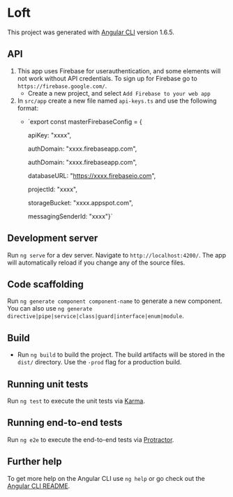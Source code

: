 # Loft

This project was generated with [Angular CLI](https://github.com/angular/angular-cli) version 1.6.5.

## API
1. This app uses Firebase for userauthentication, and some elements will not work without API credentials. To sign up for Firebase go to `https://firebase.google.com/`.
   * Create a new project, and select `Add Firebase to your web app`
2. In `src/app` create a new file named `api-keys.ts` and use the following format:
   * `export const masterFirebaseConfig = {  

        apiKey: "xxxx", 

        authDomain: "xxxx.firebaseapp.com",

        authDomain: "xxxx.firebaseapp.com",

        databaseURL: "https://xxxx.firebaseio.com",

        projectId: "xxxx",

        storageBucket: "xxxx.appspot.com",

        messagingSenderId: "xxxx"}`


## Development server

Run `ng serve` for a dev server. Navigate to `http://localhost:4200/`. The app will automatically reload if you change any of the source files.

## Code scaffolding

Run `ng generate component component-name` to generate a new component. You can also use `ng generate directive|pipe|service|class|guard|interface|enum|module`.

## Build

- Run `ng build` to build the project. The build artifacts will be stored in the `dist/` directory. Use the `-prod` flag for a production build.


## Running unit tests

Run `ng test` to execute the unit tests via [Karma](https://karma-runner.github.io).

## Running end-to-end tests

Run `ng e2e` to execute the end-to-end tests via [Protractor](http://www.protractortest.org/).

## Further help

To get more help on the Angular CLI use `ng help` or go check out the [Angular CLI README](https://github.com/angular/angular-cli/blob/master/README.md).
